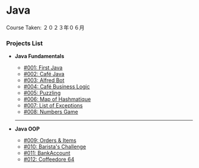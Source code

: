 # Java

Course Taken: ２０２３年０６月

### Projects List

- **Java Fundamentals**
    - [#001: First Java](Wk1-Java_Fundamentals/001-First_Java)
    - [#002: Café Java](Wk1-Java_Fundamentals/002-Cafe_Java)
    - [#003: Alfred Bot](Wk1-Java_Fundamentals/003-Alfred_Bot/)
    - [#004: Café Business Logic](Wk1-Java_Fundamentals/004-Cafe_Business_Logic/)
    - [#005: Puzzling](Wk1-Java_Fundamentals/005-Puzzling/)
    - [#006: Map of Hashmatique](Wk1-Java_Fundamentals/006-Map_of_Hashmatique/)
    - [#007: List of Exceptions](Wk1-Java_Fundamentals/007-List_of_Exceptions/)
    - [#008: Numbers Game](Wk1-Java_Fundamentals/008-Numbers_Game/)
    ---

- **Java OOP**
    - [#009: Orders & Items](#)
    - [#010: Barista's Challenge](#)
    - [#011: BankAccount](#)
    - [#012: Coffeedore 64](#)
